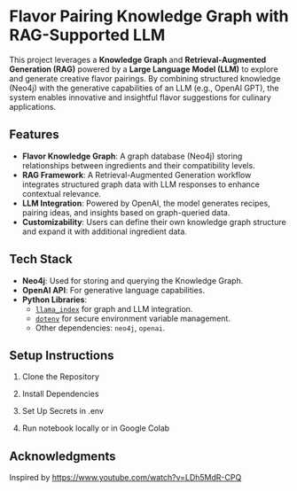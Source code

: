 # **Flavor Pairing Knowledge Graph with RAG-Supported LLM**

This project leverages a **Knowledge Graph** and **Retrieval-Augmented Generation (RAG)** powered by a **Large Language Model (LLM)** to explore and generate creative flavor pairings. By combining structured knowledge (Neo4j) with the generative capabilities of an LLM (e.g., OpenAI GPT), the system enables innovative and insightful flavor suggestions for culinary applications.

## **Features**
- **Flavor Knowledge Graph**: A graph database (Neo4j) storing relationships between ingredients and their compatibility levels.
- **RAG Framework**: A Retrieval-Augmented Generation workflow integrates structured graph data with LLM responses to enhance contextual relevance.
- **LLM Integration**: Powered by OpenAI, the model generates recipes, pairing ideas, and insights based on graph-queried data.
- **Customizability**: Users can define their own knowledge graph structure and expand it with additional ingredient data.

## **Tech Stack**
- **Neo4j**: Used for storing and querying the Knowledge Graph.
- **OpenAI API**: For generative language capabilities.
- **Python Libraries**:
  - [`llama_index`](https://github.com/jerryjliu/llama_index) for graph and LLM integration.
  - [`dotenv`](https://github.com/theskumar/python-dotenv) for secure environment variable management.
  - Other dependencies: `neo4j`, `openai`.

## **Setup Instructions**

1. Clone the Repository

2. Install Dependencies

3. Set Up Secrets in .env

4. Run notebook locally or in Google Colab

## **Acknowledgments**

Inspired by https://www.youtube.com/watch?v=LDh5MdR-CPQ


